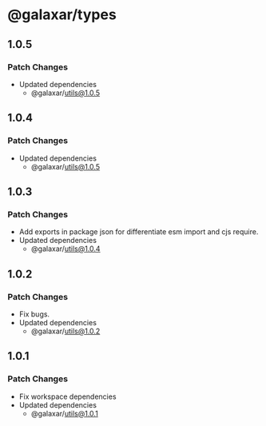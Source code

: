 # @galaxar/types

## 1.0.5

### Patch Changes

-   Updated dependencies
    -   @galaxar/utils@1.0.5

## 1.0.4

### Patch Changes

-   Updated dependencies
    -   @galaxar/utils@1.0.5

## 1.0.3

### Patch Changes

-   Add exports in package json for differentiate esm import and cjs require.
-   Updated dependencies
    -   @galaxar/utils@1.0.4

## 1.0.2

### Patch Changes

-   Fix bugs.
-   Updated dependencies
    -   @galaxar/utils@1.0.2

## 1.0.1

### Patch Changes

-   Fix workspace dependencies
-   Updated dependencies
    -   @galaxar/utils@1.0.1
